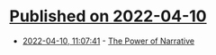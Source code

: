 # [Published on 2022-04-10](index.md)

* [2022-04-10, 11:07:41](https://news.ycombinator.com/item?id=30976067) - [The Power of Narrative](https://nautil.us/the-power-of-narrative-15975/)
